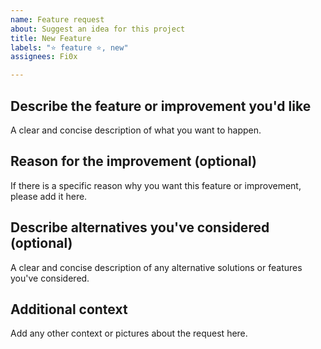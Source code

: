 ```yaml
---
name: Feature request
about: Suggest an idea for this project
title: New Feature
labels: "⭐ feature ⭐, new"
assignees: Fi0x

---
```


## Describe the feature or improvement you'd like
A clear and concise description of what you want to happen.

## Reason for the improvement (optional)
If there is a specific reason why you want this feature or improvement, please add it here.

## Describe alternatives you've considered (optional)
A clear and concise description of any alternative solutions or features you've considered.

## Additional context
Add any other context or pictures about the request here.
